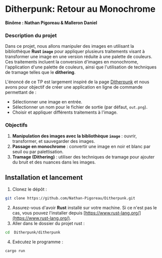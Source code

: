 # Ditherpunk: Retour au Monochrome

**Binôme : Nathan Pigoreau & Malleron Daniel**

### Description du projet

Dans ce projet, nous allons manipuler des images en utilisant la bibliothèque **Rust `image`** pour appliquer plusieurs traitements visant à transformer une image en une version réduite à une palette de couleurs. Ces traitements incluent la conversion d'images en monochrome, l'application d'une palette de couleurs, ainsi que l'utilisation de techniques de tramage telles que le **dithering**.

L'énoncé de ce TP est largement inspiré de la page [Ditherpunk](https://surma.dev/things/ditherpunk/) et nous avons pour objectif de créer une application en ligne de commande permettant de :
- Sélectionner une image en entrée.
- Sélectionner un nom pour le fichier de sortie (par défaut, `out.png`).
- Choisir et appliquer différents traitements à l'image.

### Objectifs

1. **Manipulation des images avec la bibliothèque `image`** : ouvrir, transformer, et sauvegarder des images.
2. **Passage en monochrome** : convertir une image en noir et blanc par seuil ou par palettisation.
3. **Tramage (Dithering)** : utiliser des techniques de tramage pour ajouter du bruit et des nuances dans les images.

## Installation et lancement
1. Clonez le dépôt : 
```bash
git clone https://github.com/Nathan-Pigoreau/Ditherpunk.git
```
2. Assurez-vous d'avoir **Rust** installé sur votre machine. Si ce n'est pas le cas, vous pouvez l'installer depuis [https://www.rust-lang.org/](https://www.rust-lang.org/).
3. Aller dans le dossier du projet rust :
```bash
cd  Ditherpunk/ditherpunk
```
4. Exécutez le programme :
```bash
cargo run
```

